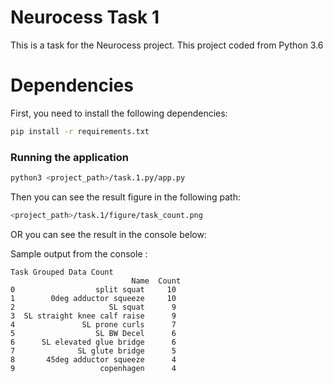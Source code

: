 # Neurocess Task 1
This is a task for the Neurocess project. This project coded from Python 3.6


# Dependencies
First, you need to install the following dependencies:

```bash
pip install -r requirements.txt
```


### Running the application
``` bash    
python3 <project_path>/task.1.py/app.py

```

Then you can see the result figure in the following path:

```bash
<project_path>/task.1/figure/task_count.png
```

OR you can see the result in the console below:

Sample output from the console :
```
Task Grouped Data Count
                           Name  Count
0                  split squat     10
1        0deg adductor squeeze     10
2                     SL squat      9
3  SL straight knee calf raise      9
4               SL prone curls      7
5                  SL BW Decel      6
6      SL elevated glue bridge      6
7              SL glute bridge      5
8       45deg adductor squeeze      4
9                   copenhagen      4
```
